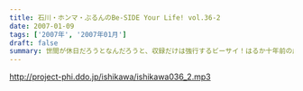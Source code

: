 ```yaml
---
title: 石川・ホンマ・ぶるんのBe-SIDE Your Life! vol.36-2
date: 2007-01-09
tags: ['2007年', '2007年01月']
draft: false
summary: 世間が休日だろうとなんだろうと、収録だけは強行するビーサイ！はるか十年前の成人式？（←それについての話はゼロ！）に想いを馳ながら妄想トークが爆発しています。今年もガンバラナイト。NAMAE
---
```


http://project-phi.ddo.jp/ishikawa/ishikawa036_2.mp3

